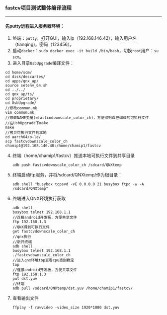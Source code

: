 ### fastcv项目测试整体编译流程

---

#### 先putty远程进入服务器环境：

1. 终端：`putty`，打开GUI，输入ip（192.168.146.42），输入用户名（tianqing)，密码（123456）。
2. 启动`docker`：`sudo docker exec -it build /bin/bash`，切换`root`用户：`su scm`。
3. 进入目录`UsbUpgrade`编译文件：

```
cd home/scm/
cd disk/descartes/
cd apps/qnx_ap/
source setenv_64.sh
cd ../../
cd qnx_ap/ts/
cd proprietary/
cd UsbUpgrade/
//修改common.mk
vim commom.mk
//修改NAME变量(=fastcndownscale_color_ch)，方便得到自己编译的可执行文件
//在UsbUpgrade下make
make
//拷贝可执行文件到本地
cd aarch64/o-le/
scp fastcvdownscale_color_ch chamip1@192.168.146.40:/home/chamip1/fastcv
```

4. 终端（home/chamip1/fastcv）推送本地可执行文件到共享目录

   `adb push fastcvdownscale_color_ch /sdcard/QNXtemp`

5. 终端启动ftp服务，并将/sdcard/QNXtemp/作为根目录：

   `adb shell "busybox tcpsvd -vE 0.0.0.0 21 busybox ftpd -w -A /sdcard/QNXtemp"`

6. 终端进入QNX环境执行获取

   ```
   adb shell
   busybox telnet 192.168.1.1
   //连接android开发板，方便共享文件
   ftp 192.168.1.3
   //QNX得到可执行文件
   get fastcvdownscale_color_ch
   //qnx执行
   //新开终端
   adb shell
   busybox telnet 192.168.1.1
   ./fastcvdownscale_color_ch
   //进入qnx环境top查看cpu直到稳定
   top
   //连接android开发板，方便共享文件
   ftp 192.168.1.3
   put dst.yuv
   //终端
   adb pull /sdcard/QNXtemp/dst.yuv /home/chamip1/fastcv/
   ```

7. 查看输出文件

   `ffplay -f rawvideo -video_size 1920*1080 dst.yuv`


